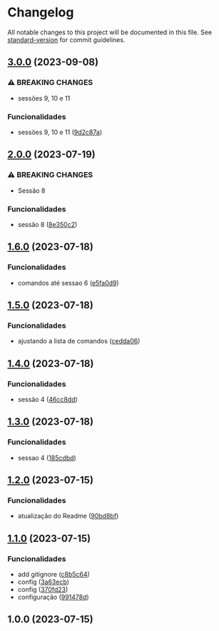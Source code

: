 # Changelog

All notable changes to this project will be documented in this file. See [standard-version](https://github.com/conventional-changelog/standard-version) for commit guidelines.

## [3.0.0](https://github.com/FabianaTavares/mongodb-basico-avancado/compare/v2.0.0...v3.0.0) (2023-09-08)


### ⚠ BREAKING CHANGES

* sessões 9, 10 e 11

### Funcionalidades

* sessões 9, 10 e 11 ([9d2c87a](https://github.com/FabianaTavares/mongodb-basico-avancado/commit/9d2c87a960ee17f0a857b7d69794f08bed9600e3))

## [2.0.0](https://github.com/FabianaTavares/mongodb-basico-avancado/compare/v1.6.0...v2.0.0) (2023-07-19)


### ⚠ BREAKING CHANGES

* Sessão 8

### Funcionalidades

* sessão 8 ([8e350c2](https://github.com/FabianaTavares/mongodb-basico-avancado/commit/8e350c21f1e6bc2056fa6efc7adecc63541df1e3))

## [1.6.0](https://github.com/FabianaTavares/mongodb-basico-avancado/compare/v1.5.0...v1.6.0) (2023-07-18)


### Funcionalidades

* comandos até sessao 6 ([e5fa0d9](https://github.com/FabianaTavares/mongodb-basico-avancado/commit/e5fa0d96d1d45b0711397fa6905a8d059d58a05e))

## [1.5.0](https://github.com/FabianaTavares/mongodb-basico-avancado/compare/v1.4.0...v1.5.0) (2023-07-18)


### Funcionalidades

* ajustando a lista de comandos ([cedda06](https://github.com/FabianaTavares/mongodb-basico-avancado/commit/cedda0675328dc5a6311e27182756ecac862fc79))

## [1.4.0](https://github.com/FabianaTavares/mongodb-basico-avancado/compare/v1.3.0...v1.4.0) (2023-07-18)


### Funcionalidades

* sessão 4 ([46cc8dd](https://github.com/FabianaTavares/mongodb-basico-avancado/commit/46cc8ddd451b0c4fe7645ecf0b34172cefd67f29))

## [1.3.0](https://github.com/FabianaTavares/mongodb-basico-avancado/compare/v1.2.0...v1.3.0) (2023-07-18)


### Funcionalidades

* sessao 4 ([185cdbd](https://github.com/FabianaTavares/mongodb-basico-avancado/commit/185cdbd1bdfba538aabee5a3c3c9392a29506278))

## [1.2.0](https://github.com/FabianaTavares/mongodb-basico-avancado/compare/v1.1.0...v1.2.0) (2023-07-15)


### Funcionalidades

* atualização do Readme ([90bd8bf](https://github.com/FabianaTavares/mongodb-basico-avancado/commit/90bd8bf6b2084c0eb13c4b9b72362812ac918e15))

## [1.1.0](https://github.com/FabianaTavares/mongodb-basico-avancado/compare/v1.0.0...v1.1.0) (2023-07-15)


### Funcionalidades

* add gitignore ([c8b5c64](https://github.com/FabianaTavares/mongodb-basico-avancado/commit/c8b5c64a889278a9b590c8caa3fa19391372a2e8))
* config ([3a63ecb](https://github.com/FabianaTavares/mongodb-basico-avancado/commit/3a63ecb2a2b243dbffd0f8d47adad638bbc89097))
* config ([370fd23](https://github.com/FabianaTavares/mongodb-basico-avancado/commit/370fd2303942f233d2b53a368d6ad97863cc7e09))
* configuração ([991478d](https://github.com/FabianaTavares/mongodb-basico-avancado/commit/991478d7132840b559e08ca7f7984fbb05accd09))

## 1.0.0 (2023-07-15)
